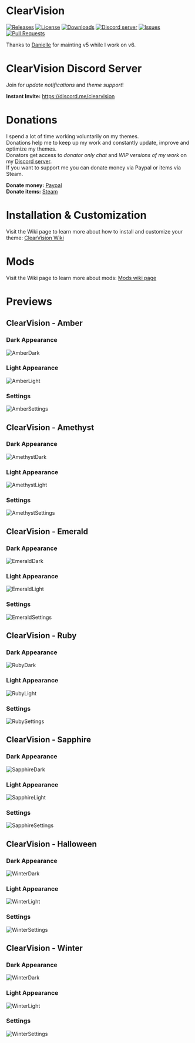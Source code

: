 # ClearVision
[![Releases](https://img.shields.io/github/release/Zerthox/ClearVision.svg?style=flat-square)](https://github.com/Zerthox/ClearVision/releases)
[![License](https://img.shields.io/github/license/Zerthox/ClearVision.svg?style=flat-square)](https://github.com/Zerthox/ClearVision/blob/master/LICENSE)
[![Downloads](https://img.shields.io/github/downloads/Zerthox/ClearVision/total.svg?style=flat-square)](https://github.com/Zerthox/ClearVision/releases)
[![Discord server](https://img.shields.io/discord/212324635356692500.svg?style=flat-square)](https://discord.me/clearvision)
[![Issues](https://img.shields.io/github/issues/Zerthox/ClearVision.svg?style=flat-square)](https://github.com/Zerthox/ClearVision/issues)
[![Pull Requests](https://img.shields.io/github/issues-pr/Zerthox/ClearVision.svg?style=flat-square)](https://github.com/Zerthox/ClearVision/pulls)

Thanks to [Danielle](https://github.com/OmgDani) for mainting v5 while I work on v6.

# ClearVision Discord Server
Join for *update notifications* and *theme support*!

**Instant Invite:** https://discord.me/clearvision

# Donations
I spend a lot of time working voluntarily on my themes.  
Donations help me to keep up my work and constantly update, improve and optimize my themes.  
Donators get access to *donator only chat* and *WIP versions of my work* on my [Discord server](https://discord.me/clearvision).  
If you want to support me you can donate money via Paypal or items via Steam.

**Donate money:** [Paypal](https://www.paypal.me/zerthox)  
**Donate items:** [Steam](https://steamcommunity.com/tradeoffer/new/?partner=128392116&token=v9WYPla-)

# Installation & Customization
Visit the Wiki page to learn more about how to install and customize your theme: [ClearVision Wiki](https://github.com/Zerthox/ClearVision/wiki)

# Mods
Visit the Wiki page to learn more about mods: [Mods wiki page](https://github.com/Zerthox/ClearVision/wiki/Mods)

# Previews
## ClearVision - Amber
### Dark Appearance
![AmberDark](https://github.com/Zerthox/ClearVision/raw/master/screenshots/amber_dark.png)
### Light Appearance
![AmberLight](https://github.com/Zerthox/ClearVision/raw/master/screenshots/amber_light.png)
### Settings
![AmberSettings](https://github.com/Zerthox/ClearVision/raw/master/screenshots/amber_settings.png)

## ClearVision - Amethyst
### Dark Appearance
![AmethystDark](https://github.com/Zerthox/ClearVision/raw/master/screenshots/amethyst_dark.png)
### Light Appearance
![AmethystLight](https://github.com/Zerthox/ClearVision/raw/master/screenshots/amethyst_light.png)
### Settings
![AmethystSettings](https://github.com/Zerthox/ClearVision/raw/master/screenshots/amethyst_settings.png)

## ClearVision - Emerald
### Dark Appearance
![EmeraldDark](https://github.com/Zerthox/ClearVision/raw/master/screenshots/emerald_dark.png)
### Light Appearance
![EmeraldLight](https://github.com/Zerthox/ClearVision/raw/master/screenshots/emerald_light.png)
### Settings
![EmeraldSettings](https://github.com/Zerthox/ClearVision/raw/master/screenshots/emerald_settings.png)

## ClearVision - Ruby
### Dark Appearance
![RubyDark](https://github.com/Zerthox/ClearVision/raw/master/screenshots/ruby_dark.png)
### Light Appearance
![RubyLight](https://github.com/Zerthox/ClearVision/raw/master/screenshots/ruby_light.png)
### Settings
![RubySettings](https://github.com/Zerthox/ClearVision/raw/master/screenshots/ruby_settings.png)

## ClearVision - Sapphire
### Dark Appearance
![SapphireDark](https://github.com/Zerthox/ClearVision/raw/master/screenshots/sapphire_dark.png)
### Light Appearance
![SapphireLight](https://github.com/Zerthox/ClearVision/raw/master/screenshots/sapphire_light.png)
### Settings
![SapphireSettings](https://github.com/Zerthox/ClearVision/raw/master/screenshots/sapphire_settings.png)

## ClearVision - Halloween
### Dark Appearance
![WinterDark](https://github.com/Zerthox/ClearVision/raw/master/screenshots/halloween_dark.png)
### Light Appearance
![WinterLight](https://github.com/Zerthox/ClearVision/raw/master/screenshots/halloween_light.png)
### Settings
![WinterSettings](https://github.com/Zerthox/ClearVision/raw/master/screenshots/halloween_settings.png)


## ClearVision - Winter
### Dark Appearance
![WinterDark](https://github.com/Zerthox/ClearVision/raw/master/screenshots/winter_dark.png)
### Light Appearance
![WinterLight](https://github.com/Zerthox/ClearVision/raw/master/screenshots/winter_light.png)
### Settings
![WinterSettings](https://github.com/Zerthox/ClearVision/raw/master/screenshots/winter_settings.png)
